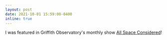 ```yaml
---
layout: post
date: 2021-10-01 15:59:00-0400
inline: true
---
```


I was featured in Griffith Observatory's monthly show <a href="https://youtu.be/-V0DY_dr-rE?t=698" target="blank">All Space Considered</a>!


